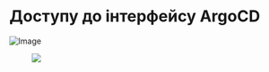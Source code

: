 # Доступу до інтерфейсу ArgoCD
![Image](.data/NyECtcwVp.gif)
<figure>
  <img src=".data/NyECtcwVp.gif" />
</figure>